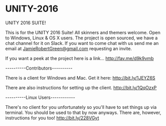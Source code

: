 # UNITY-2016
UNITY 2016 SUITE!

This is for the UNITY 2016 Suite!  All skinners and themers welcome.
Open to Windows, Linux & OS X users.
The project is open sourced, we have a chat channel for it on Slack.
If you want to come chat with us send me an email at JamieRobertGreen@gmail.com requesting an invite.

If you want a peek at the project here is a link...
http://fav.me/d9k9vmb



----------Contributors----------

There is a client for Windows and Mac.
Get it here: http://bit.ly/1JEYZ6S

There are also instructions for setting up the client.
http://bit.ly/1QqOzxP



----------Linux Users------------

There's no client for you unfortunately so you'll have to set things up via terminal. You should be used to that by now anyways. There are, however, instructions for you too! http://bit.ly/228VGyt